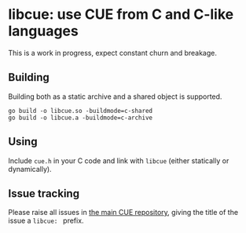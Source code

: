 # libcue: use CUE from C and C-like languages

This is a work in progress, expect constant churn and breakage.

## Building

Building both as a static archive and a shared object is supported.

```
go build -o libcue.so -buildmode=c-shared
go build -o libcue.a -buildmode=c-archive
```

## Using

Include `cue.h` in your C code
and link with `libcue`
(either statically or dynamically).

## Issue tracking

Please raise all issues in
[the main CUE repository](https://github.com/cue-lang/cue/issues),
giving the title of the issue a `libcue: ` prefix.

